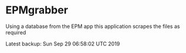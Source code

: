 # EPMgrabber
Using a database from the EPM app this application scrapes the files as required


Latest backup: Sun Sep 29 06:58:02 UTC 2019
